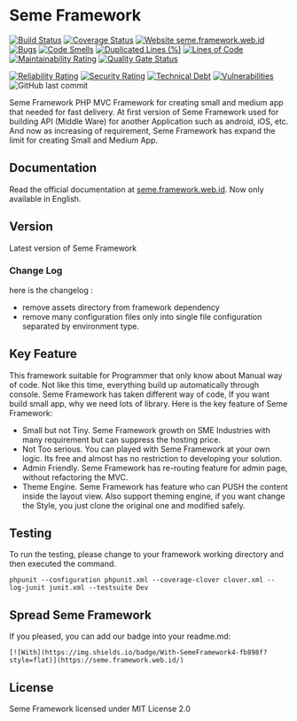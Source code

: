 # Seme Framework

[![Build Status](https://travis-ci.com/drosanda/seme-framework.svg?branch=master)](https://travis-ci.com/drosanda/seme-framework) [![Coverage Status](https://codecov.io/gh/drosanda/seme-framework/branch/master/graphs/badge.svg?branch=master)](https://codecov.io/github/drosanda/seme-framework?branch=master) [![Website seme.framework.web.id](https://img.shields.io/website-up-down-green-red/http/seme.framework.web.id)](https://seme.framework.web.id/) [![Bugs](https://sonarcloud.io/api/project_badges/measure?project=drosanda_seme-framework&metric=bugs)](https://sonarcloud.io/dashboard?id=drosanda_seme-framework) [![Code Smells](https://sonarcloud.io/api/project_badges/measure?project=drosanda_seme-framework&metric=code_smells)](https://sonarcloud.io/dashboard?id=drosanda_seme-framework) [![Duplicated Lines (%)](https://sonarcloud.io/api/project_badges/measure?project=drosanda_seme-framework&metric=duplicated_lines_density)](https://sonarcloud.io/dashboard?id=drosanda_seme-framework) [![Lines of Code](https://sonarcloud.io/api/project_badges/measure?project=drosanda_seme-framework&metric=ncloc)](https://sonarcloud.io/dashboard?id=drosanda_seme-framework) [![Maintainability Rating](https://sonarcloud.io/api/project_badges/measure?project=drosanda_seme-framework&metric=sqale_rating)](https://sonarcloud.io/dashboard?id=drosanda_seme-framework) [![Quality Gate Status](https://sonarcloud.io/api/project_badges/measure?project=drosanda_seme-framework&metric=alert_status)](https://sonarcloud.io/dashboard?id=drosanda_seme-framework)

[![Reliability Rating](https://sonarcloud.io/api/project_badges/measure?project=drosanda_seme-framework&metric=reliability_rating)](https://sonarcloud.io/dashboard?id=drosanda_seme-framework) [![Security Rating](https://sonarcloud.io/api/project_badges/measure?project=drosanda_seme-framework&metric=security_rating)](https://sonarcloud.io/dashboard?id=drosanda_seme-framework) [![Technical Debt](https://sonarcloud.io/api/project_badges/measure?project=drosanda_seme-framework&metric=sqale_index)](https://sonarcloud.io/dashboard?id=drosanda_seme-framework) [![Vulnerabilities](https://sonarcloud.io/api/project_badges/measure?project=drosanda_seme-framework&metric=vulnerabilities)](https://sonarcloud.io/dashboard?id=drosanda_seme-framework) ![GitHub last commit](https://img.shields.io/github/last-commit/drosanda/apptanya)


Seme Framework PHP MVC Framework for creating small and medium app that needed for fast delivery. At first version of Seme Framework used for building API (Middle Ware) for another Application such as android, iOS, etc. And now as increasing of requirement, Seme Framework has expand the limit for creating Small and Medium App.

## Documentation

Read the official documentation at [seme.framework.web.id](https://seme.framework.web.id). Now only available in English.

## Version

Latest version of Seme Framework

### Change Log

here is the changelog :

- remove assets directory from framework dependency
- remove many configuration files only into single file configuration separated by environment type.

## Key Feature

This framework suitable for Programmer that only know about Manual way of code. Not like this time, everything build up automatically through console. Seme Framework has taken different way of code, If you want build small app, why we need lots of library. Here is the key feature of Seme Framework:

- Small but not Tiny. Seme Framework growth on SME Industries with many requirement but can suppress the hosting price.
- Not Too serious. You can played with Seme Framework at your own logic. Its free and almost has no restriction to developing your solution.
- Admin Friendly. Seme Framework has re-routing feature for admin page, without refactoring the MVC.
- Theme Engine. Seme Framework has feature who can PUSH the content inside the layout view. Also support theming engine, if you want change the Style, you just clone the original one and modified safely.

## Testing
To run the testing, please change to your framework working directory and then executed the command.

```CLI
phpunit --configuration phpunit.xml --coverage-clover clover.xml --log-junit junit.xml --testsuite Dev
```

## Spread Seme Framework
If you pleased, you can add our badge into your readme.md:
```
[![With](https://img.shields.io/badge/With-SemeFramework4-fb898f?style=flat)](https://seme.framework.web.id/)

```

## License

Seme Framework licensed under MIT License 2.0
